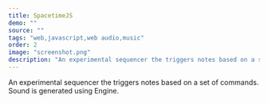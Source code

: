 ```yaml
---
title: SpacetimeJS
demo: ""
source: ""
tags: "web,javascript,web audio,music"
order: 2
image: "screenshot.png"
description: "An experimental sequencer the triggers notes based on a set of commands. Sound is generated using Engine."
---
```


An experimental sequencer the triggers notes based on a set of commands. Sound is generated using Engine.
